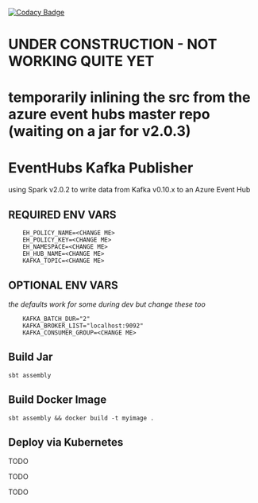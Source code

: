 [![Codacy Badge](https://api.codacy.com/project/badge/Grade/3ac3a4e50a6444889229b73742a1a6ef)](https://www.codacy.com/app/navicore/EventHubsKafkaPublisher?utm_source=github.com&amp;utm_medium=referral&amp;utm_content=navicore/EventHubsKafkaPublisher&amp;utm_campaign=Badge_Grade)

# UNDER CONSTRUCTION - NOT WORKING QUITE YET

# temporarily inlining the src from the azure event hubs master repo (waiting on a jar for v2.0.3)

# EventHubs Kafka Publisher

using Spark v2.0.2 to write data from Kafka v0.10.x to an Azure Event Hub

## REQUIRED ENV VARS

```shell
    EH_POLICY_NAME=<CHANGE ME>
    EH_POLICY_KEY=<CHANGE ME>
    EH_NAMESPACE=<CHANGE ME>
    EH_HUB_NAME=<CHANGE ME>
    KAFKA_TOPIC=<CHANGE ME>
```

## OPTIONAL ENV VARS 

_the defaults work for some during dev but change these too_
```shell
    KAFKA_BATCH_DUR="2"
    KAFKA_BROKER_LIST="localhost:9092"
    KAFKA_CONSUMER_GROUP=<CHANGE ME>
```

## Build Jar

```shell
sbt assembly
```

## Build Docker Image

```shell
sbt assembly && docker build -t myimage .
```

## Deploy via Kubernetes

TODO

TODO

TODO
